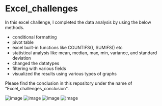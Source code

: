 # Excel_challenges

In this excel challenge, I completed the data analysis by using the below methods.
 
* conditional formatting
* pivot table
* excel built-in functions like COUNTIFS(), SUMIFS() etc 
* statistical analysis like mean, median, max, min, variance, and standard deviation
* changed the datatypes 
* filtering with various fields
* visualized the results using various types of graphs

Please find the conclusion in this repository under the name of "Excel_challenges_conclusion". 

![image](https://user-images.githubusercontent.com/113545468/216434569-edb3d64b-467a-472f-b15a-e7587b1034f0.png)
![image](https://user-images.githubusercontent.com/113545468/216435724-a513b0c7-f32e-433a-b043-4279d7063158.png)
![image](https://user-images.githubusercontent.com/113545468/216435561-47e873f7-eb55-4b93-8c55-0457e1ec064c.png)
![image](https://user-images.githubusercontent.com/113545468/216435601-0a400799-db3d-4f99-86ff-738489eb949a.png)






